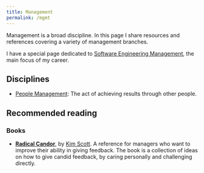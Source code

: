 ```yaml
---
title: Management
permalink: /mgmt
---
```


Management is a broad discipline. In this page I share resources and references covering a variety of management branches.

I have a special page dedicated to [Software Engineering Management](/mgmt/swe), the main focus of my career.

## Disciplines

- [People Management](/mgmt/people): The act of achieving results through other people.

## Recommended reading

### Books

- **[Radical Candor](https://amzn.to/3v7hfok)**, by [Kim Scott](https://kimmalonescott.com/). A reference for managers who want to improve their ability in giving feedback. The book is a collection of ideas on how to give candid feedback, by caring personally and challenging directly.
